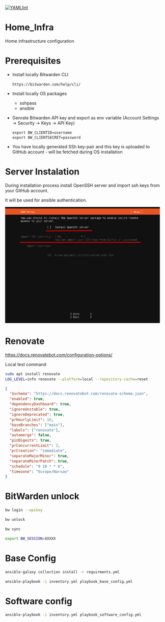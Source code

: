 [![YAMLlint](https://github.com/przemekgorzynski/Home_Infra/actions/workflows/yamllint.yml/badge.svg)](https://github.com/przemekgorzynski/Home_Infra/actions/workflows/yamllint.yml)
# Home_Infra
Home infrastructure configuration

# Prerequisites

- Install locally Bitwarden CLI

    `https://bitwarden.com/help/cli/`

- Install locally OS packages
    - sshpass
    - ansible

- Genrate Bitwarden API key and export as env variable (Account Settings -> Security -> Keys -> API Key)
    ```
    export BW_CLIENTID=username
    export BW_CLIENTSECRET=password
    ```

- You have locally generated SSh key-pair and this key is uploaded to GitHub account - will be fetched during OS installation
# Server Instalation

During installation process install OpenSSH server and import ssh keys from your GitHub account. 

It will be used for ansible authentication.

<img src="docs/images/import_ssh.png" alt="alt text" width="600">

# Renovate

https://docs.renovatebot.com/configuration-options/

Local test command
```bash
sudo apt install renovate
LOG_LEVEL=info renovate --platform=local --repository-cache=reset
```

```json
{
  "$schema": "https://docs.renovatebot.com/renovate-schema.json",
  "enabled": true,
  "dependencyDashboard": true,
  "ignoreUnstable": true,
  "ignoreDeprecated": true,
  "prHourlyLimit": 10,
  "baseBranches": ["main"],
  "labels": ["renovate"],
  "automerge": false,
  "pinDigests": true,
  "prConcurrentLimit": 3,
  "prCreation": "immediate",
  "separateMajorMinor": true,
  "separateMinorPatch": true,
  "schedule": "0 10 * * 6",
  "timezone": "Europe/Warsaw"
}
```

# BitWarden unlock

```bash
bw login --apikey
```

```bash
bw unlock
```

```bash
bw sync
```

```bash
export BW_SESSION=XXXXX
```

# Base Config

```bash
ansible-galaxy collection install -r requirments.yml
```

```bash
ansible-playbook -i inventory.yml playbook_base_config.yml 
```

# Software config
```bash
ansible-playbook -i inventory.yml playbook_software_config.yml 
```